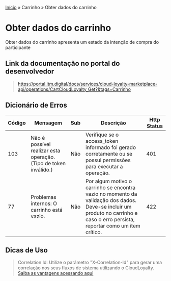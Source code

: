 [Início](/readme.md) &raquo; Carrinho &raquo; Obter dados do carrinho

# Obter dados do carrinho

Obter dados do carrinho apresenta um estado da intenção de compra do participante

## Link da documentação no portal do desenvolvedor

> https://portal.ltm.digital/docs/services/cloud-loyalty-marketplace-api/operations/CartCloudLoyalty_Get?&tags=Carrinho

## Dicionário de Erros

| Código | Mensagem | Sub | Descrição | Http Status |
|-|-|-|-|-|
| 103 | Não é possível realizar esta operação. (Tipo de token inválido.) | Não | Verifique se o access_token informado foi gerado corretamente ou se possui permissões para executar a operação.| 401|
| 77 | Problemas internos: O carrinho está vazio. | Não | Por algum motivo o carrinho se encontra vazio no momento da validação dos dados. Deve-se incluir um produto no carrinho e caso o erro persista, reportar como um item crítico. | 422

## Dicas de Uso

> Correlation Id: Utilize o parâmetro "X-Correlation-Id" para gerar uma correlação nos seus fluxos de sistema utilizando o CloudLoyalty.
[Saiba as vantagens acessando aqui](/tips/readme.md)